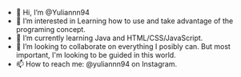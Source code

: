 - 👋 Hi, I’m @Yuliannn94
- 👀 I’m interested in Learning how to use and take advantage of the programing concept. 
- 🌱 I’m currently learning Java and HTML/CSS/JavaScript. 
- 💞️ I’m looking to collaborate on everything I posibly can. But most important, I'm looking to be guided in this world. 
- 📫 How to reach me: @yuliannn94 on Instagram.

<!---
Yuliannn94/Yuliannn94 is a ✨ special ✨ repository because its `README.md` (this file) appears on your GitHub profile.
You can click the Preview link to take a look at your changes.
--->
